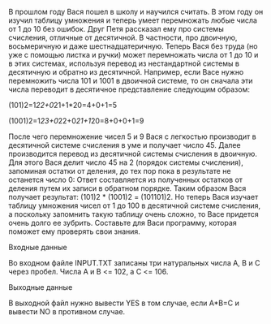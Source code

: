 В прошлом году Вася пошел в школу и научился считать. В этом году он изучил таблицу умножения и теперь умеет перемножать любые числа от 1 до 10 без ошибок. Друг Петя рассказал ему про системы счисления, отличные от десятичной. В частности, про двоичную, восьмеричную и даже шестнадцатеричную. Теперь Вася без труда (но уже с помощью листка и ручки) может перемножать числа от 1 до 10 и в этих системах, используя перевод из нестандартной системы в десятичную и обратно из десятичной. Например, если Васе нужно перемножить числа 101 и 1001 в двоичной системе, то он сначала эти числа переводит в десятичное представление следующим образом:

(101)2=1*22+0*21+1*20=4+0+1=5

(1001)2=1*23+0*22+0*21+1*20=8+0+0+1=9

После чего перемножение чисел 5 и 9 Вася с легкостью производит в десятичной системе счисления в уме и получает число 45. Далее производится перевод из десятичной системы счисления в двоичную. Для этого Вася делит число 45 на 2 (порядок системы счисления), запоминая остатки от деления, до тех пор пока в результате не останется число 0:
Ответ составляется из полученных остатков от деления путем их записи в обратном порядке. Таким образом Вася получает результат: (101)2 * (1001)2 = (101101)2. Но теперь Вася изучает таблицу умножения чисел от 1 до 100 в десятичной системе счисления, а поскольку запомнить такую таблицу очень сложно, то Васе придется очень долго ее зубрить. Составьте для Васи программу, которая поможет ему проверять свои знания.

Входные данные

Во входном файле INPUT.TXT записаны три натуральных числа A, B и C через пробел. Числа A и B <= 102, а C <= 106.

Выходные данные

В выходной файл нужно вывести YES в том случае, если A*B=C и вывести NO в противном случае.